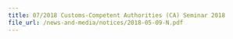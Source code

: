 ```yaml
---
title: 07/2018 Customs-Competent Authorities (CA) Seminar 2018 
file_url: /news-and-media/notices/2018-05-09-N.pdf
---
```

